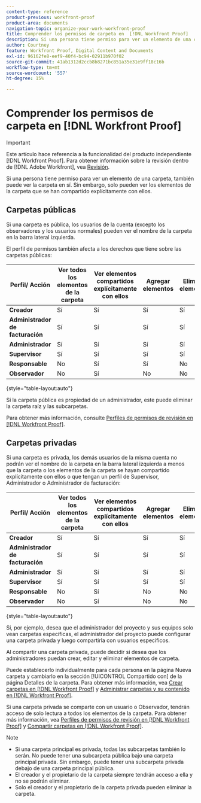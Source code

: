 ```yaml
---
content-type: reference
product-previous: workfront-proof
product-area: documents
navigation-topic: organize-your-work-workfront-proof
title: Comprender los permisos de carpeta en  [!DNL Workfront Proof]
description: Si una persona tiene permiso para ver un elemento de una carpeta, también puede ver la carpeta en sí. Sin embargo, solo pueden ver los elementos de la carpeta que se han compartido explícitamente con ellos.
author: Courtney
feature: Workfront Proof, Digital Content and Documents
exl-id: 96162fe8-eef9-40f4-bc94-02911b970f02
source-git-commit: 41ab1312d2ccb8b8271bc851a35e31e9ff18c16b
workflow-type: tm+mt
source-wordcount: '557'
ht-degree: 15%

---
```


# Comprender los permisos de carpeta en [!DNL Workfront Proof]

>[!IMPORTANT]
>
>Este artículo hace referencia a la funcionalidad del producto independiente [!DNL Workfront Proof]. Para obtener información sobre la revisión dentro de [!DNL Adobe Workfront], vea [Revisión](../../../review-and-approve-work/proofing/proofing.md).

Si una persona tiene permiso para ver un elemento de una carpeta, también puede ver la carpeta en sí. Sin embargo, solo pueden ver los elementos de la carpeta que se han compartido explícitamente con ellos.

## Carpetas públicas

Si una carpeta es pública, los usuarios de la cuenta (excepto los observadores y los usuarios normales) pueden ver el nombre de la carpeta en la barra lateral izquierda.

El perfil de permisos también afecta a los derechos que tiene sobre las carpetas públicas:

| **Perfil/ Acción** | **Ver todos los elementos de la carpeta** | **Ver elementos compartidos explícitamente con ellos** | **Agregar elementos** | **Eliminar elementos** | **Agregar subcarpetas** | **Eliminar subcarpetas** | **Editar detalles de la carpeta** |
|---|---|---|---|---|---|---|---|
| **Creador** | Sí | Sí | Sí | Sí | Sí | Sí | Sí |
| **Administrador de facturación** | Sí | Sí | Sí | Sí | Sí | Sí | Sí |
| **Administrador** | Sí | Sí | Sí | Sí | Sí | Sí | Sí |
| **Supervisor** | Sí | Sí | Sí | Sí | Sí | Sí | Sí |
| **Responsable** | No | Sí | Sí | No | Sí | No | Sí |
| **Observador** | No | Sí | No | No | No | No | No |

{style="table-layout:auto"}

Si la carpeta pública es propiedad de un administrador, este puede eliminar la carpeta raíz y las subcarpetas.

Para obtener más información, consulte [Perfiles de permisos de revisión en [!DNL Workfront Proof]](../../../workfront-proof/wp-acct-admin/account-settings/proof-perm-profiles-in-wp.md).

## Carpetas privadas

Si una carpeta es privada, los demás usuarios de la misma cuenta no podrán ver el nombre de la carpeta en la barra lateral izquierda a menos que la carpeta o los elementos de la carpeta se hayan compartido explícitamente con ellos o que tengan un perfil de Supervisor, Administrador o Administrador de facturación:

| **Perfil/ Acción** | **Ver todos los elementos de la carpeta** | **Ver elementos compartidos explícitamente con ellos** | **Agregar elementos** | **Eliminar elementos** | **Agregar subcarpetas** | **Eliminar subcarpetas** | **Editar detalles de la carpeta** |
|---|---|---|---|---|---|---|---|
| **Creador** | Sí | Sí | Sí | Sí | Sí | Sí | Sí |
| **Administrador de facturación** | Sí | Sí | Sí | Sí | Sí | Sí | Sí |
| **Administrador** | Sí | Sí | Sí | Sí | Sí | Sí | Sí |
| **Supervisor** | Sí | Sí | Sí | Sí | Sí | Sí | Sí |
| **Responsable** | No | Sí | No | No | No | No | No |
| **Observador** | No | Sí | No | No | No | No | No |

{style="table-layout:auto"}

Si, por ejemplo, desea que el administrador del proyecto y sus equipos solo vean carpetas específicas, el administrador del proyecto puede configurar una carpeta privada y luego compartirla con usuarios específicos.

Al compartir una carpeta privada, puede decidir si desea que los administradores puedan crear, editar y eliminar elementos de carpeta.

Puede establecerlo individualmente para cada persona en la página Nueva carpeta y cambiarlo en la sección [!UICONTROL Compartido con] de la página Detalles de la carpeta. Para obtener más información, vea [Crear carpetas en [!DNL Workfront Proof]](../../../workfront-proof/wp-work-proofsfiles/organize-your-work/create-folders.md) y [Administrar carpetas y su contenido en [!DNL Workfront Proof]](../../../workfront-proof/wp-work-proofsfiles/organize-your-work/manage-folders-and-contents.md).

Si una carpeta privada se comparte con un usuario o Observador, tendrán acceso de solo lectura a todos los elementos de la carpeta. Para obtener más información, vea [Perfiles de permisos de revisión en [!DNL Workfront Proof]](../../../workfront-proof/wp-acct-admin/account-settings/proof-perm-profiles-in-wp.md) y [Compartir carpetas en [!DNL Workfront Proof]](../../../workfront-proof/wp-work-proofsfiles/organize-your-work/share-folders.md).

>[!NOTE]
>
>* Si una carpeta principal es privada, todas las subcarpetas también lo serán. No puede tener una subcarpeta pública bajo una carpeta principal privada. Sin embargo, puede tener una subcarpeta privada debajo de una carpeta principal pública.
>* El creador y el propietario de la carpeta siempre tendrán acceso a ella y no se podrán eliminar.
>* Solo el creador y el propietario de la carpeta privada pueden eliminar la carpeta.

